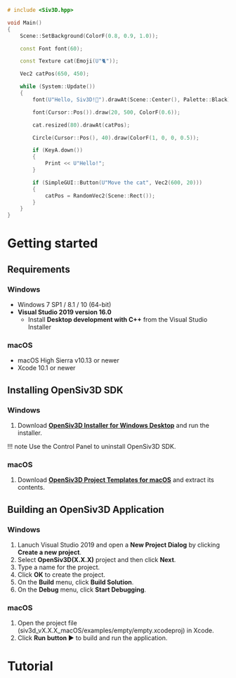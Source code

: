 
```C++
# include <Siv3D.hpp>

void Main()
{
	Scene::SetBackground(ColorF(0.8, 0.9, 1.0));

	const Font font(60);

	const Texture cat(Emoji(U"🐈"));

	Vec2 catPos(650, 450);

	while (System::Update())
	{
		font(U"Hello, Siv3D!🐣").drawAt(Scene::Center(), Palette::Black);

		font(Cursor::Pos()).draw(20, 500, ColorF(0.6));

		cat.resized(80).drawAt(catPos);

		Circle(Cursor::Pos(), 40).draw(ColorF(1, 0, 0, 0.5));

		if (KeyA.down())
		{
			Print << U"Hello!";
		}

		if (SimpleGUI::Button(U"Move the cat", Vec2(600, 20)))
		{
			catPos = RandomVec2(Scene::Rect());
		}
	}
}
```

# Getting started
## Requirements
### Windows
- Windows 7 SP1 / 8.1 / 10 (64-bit)
- **Visual Studio 2019 version 16.0**
    - Install **Desktop development with C++** from the Visual Studio Installer

### macOS
- macOS High Sierra v10.13 or newer
- Xcode 10.1 or newer

## Installing OpenSiv3D SDK
### Windows
1. Download **[OpenSiv3D Installer for Windows Desktop](#)** and run the installer.

!!! note
    Use the Control Panel to uninstall OpenSiv3D SDK.

### macOS
1. Download **[OpenSiv3D Project Templates for macOS](#)** and extract its contents.


## Building an OpenSiv3D Application
### Windows
1. Lanuch Visual Studio 2019 and open a **New Project Dialog** by clicking **Create a new project**.
2. Select **OpenSiv3D(X.X.X)** project and then click **Next**.
3. Type a name for the project.
4. Click **OK** to create the project.
5. On the **Build** menu, click **Build Solution**.
6. On the **Debug** menu, click **Start Debugging**.

### macOS
1. Open the project file (siv3d_vX.X.X_macOS/examples/empty/empty.xcodeproj) in Xcode.
2. Click **Run button ▶️** to build and run the application.


# Tutorial

